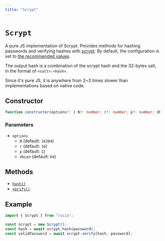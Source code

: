 ```yaml
---
title: "Scrypt"
---
```


# `Scrypt`

A pure JS implementation of Scrypt. Provides methods for hashing passwords and verifying hashes with [scrypt](https://datatracker.ietf.org/doc/html/rfc7914). By default, the configuration is set to [the recommended values](https://cheatsheetseries.owasp.org/cheatsheets/Password_Storage_Cheat_Sheet.html).

The output hash is a combination of the scrypt hash and the 32-bytes salt, in the format of `<salt>:<hash>`.

Since it's pure JS, it is anywhere from 2~3 times slower than implementations based on native code.

## Constructor

```ts
function constructor(options?: { N?: number; r?: number; p?: number; dkLen?: number }): this;
```

### Parameters

-   `options`
    -   `N` (default: `16384`)
    -   `r` (default: `16`)
    -   `p` (default: `1`)
    -   `dkLen` (default: `64`)

## Methods

-   [`hash()`](ref:password/Argon2id)
-   [`verify()`](ref:password/Argon2id)

## Example

```ts
import { Scrypt } from "lucia";

const scrypt = new Scrypt();
const hash = await scrypt.hash(password);
const validPassword = await scrypt.verify(hash, password);
```
